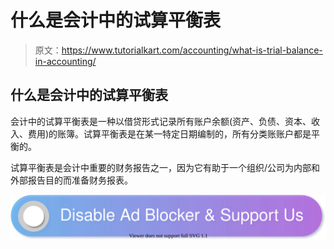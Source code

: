 # 什么是会计中的试算平衡表

> 原文：<https://www.tutorialkart.com/accounting/what-is-trial-balance-in-accounting/>

## 什么是会计中的试算平衡表

会计中的试算平衡表是一种以借贷形式记录所有账户余额(资产、负债、资本、收入、费用)的账簿。试算平衡表是在某一特定日期编制的，所有分类账账户都是平衡的。

试算平衡表是会计中重要的财务报告之一，因为它有助于一个组织/公司为内部和外部报告目的而准备财务报表。

[![](img/925da31b32d6bc3827932f6c8afb11bb.png)](https://www.tutorialkart.com/)